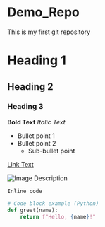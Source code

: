 # Demo_Repo
This is my first git repository

# Heading 1
## Heading 2
### Heading 3

**Bold Text**
*Italic Text*

- Bullet point 1
- Bullet point 2
  - Sub-bullet point

[Link Text](https://example.com)

![Image Description](https://example.com/image.jpg)

`Inline code`

```python
# Code block example (Python)
def greet(name):
    return f"Hello, {name}!"
